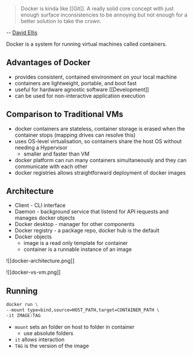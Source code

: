 > Docker is kinda like [[Git]]. A really solid core concept with just enough surface inconsistencies to be annoying but not enough for a better solution to take the crown.

-- [David Ellis](https://techhub.social/@ISV_Damocles/111868958232964170)

Docker is a system for running virtual machines called containers.

## Advantages of Docker

- provides consistent, contained environment on your local machine
- containers are lightweight, portable, and boot fast
- useful for hardware agnostic software [[Development]]
- can be used for non-interactive application execution

## Comparison to Traditional VMs

- docker containers are stateless, container storage is erased when the container stops (mapping drives can resolve this)
- uses OS-level virtualisation, so containers share the host OS without needing a Hypervisor
  - smaller and faster than VM
- docker platform can run many containers simultaneously and they can communicate with each other
- docker registries allows straightforward deployment of docker images

## Architecture

- Client - CLI interface
- Daemon - background service that listend for API requests and manages docker objects
- Docker desktop - manager for other components
- Docker registry - a package repo, docker hub is the default
- Docker objects
  - image is a read only template for container
  - container is a runnable instance of an image

![[docker-architecture.png]]

![[docker-vs-vm.png]]

## Running

```bash
docker run \
--mount type=bind,source=HOST_PATH,target=CONTAINER_PATH \
-it IMAGE:TAG
```

- `mount` sets an folder on host to folder in container
  - use absolute folders
- `it` allows interaction
- `TAG` is the version of the image
